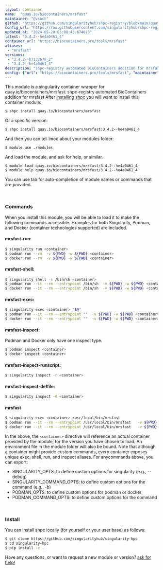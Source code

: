 ```yaml
---
layout: container
name:  "quay.io/biocontainers/mrsfast"
maintainer: "@vsoch"
github: "https://github.com/singularityhub/shpc-registry/blob/main/quay.io/biocontainers/mrsfast/container.yaml"
config_url: "https://raw.githubusercontent.com/singularityhub/shpc-registry/main/quay.io/biocontainers/mrsfast/container.yaml"
updated_at: "2024-05-20 03:08:43.674673"
latest: "3.4.2--he4a0461_4"
container_url: "https://biocontainers.pro/tools/mrsfast"
aliases:
 - "mrsfast"
versions:
 - "3.4.2--h7132678_2"
 - "3.4.2--he4a0461_4"
description: "shpc-registry automated BioContainers addition for mrsfast"
config: {"url": "https://biocontainers.pro/tools/mrsfast", "maintainer": "@vsoch", "description": "shpc-registry automated BioContainers addition for mrsfast", "latest": {"3.4.2--he4a0461_4": "sha256:6927630bef2ba160450e0c2f411c0347f7b7252c10acacd1d2f0a51f0a8e5c95"}, "tags": {"3.4.2--h7132678_2": "sha256:0eef21f24fffa5eed8e296953fdaab52feae5d1501e7f067a65bbc529d949020", "3.4.2--he4a0461_4": "sha256:6927630bef2ba160450e0c2f411c0347f7b7252c10acacd1d2f0a51f0a8e5c95"}, "docker": "quay.io/biocontainers/mrsfast", "aliases": {"mrsfast": "/usr/local/bin/mrsfast"}}
---
```


This module is a singularity container wrapper for quay.io/biocontainers/mrsfast.
shpc-registry automated BioContainers addition for mrsfast
After [installing shpc](#install) you will want to install this container module:


```bash
$ shpc install quay.io/biocontainers/mrsfast
```

Or a specific version:

```bash
$ shpc install quay.io/biocontainers/mrsfast:3.4.2--he4a0461_4
```

And then you can tell lmod about your modules folder:

```bash
$ module use ./modules
```

And load the module, and ask for help, or similar.

```bash
$ module load quay.io/biocontainers/mrsfast/3.4.2--he4a0461_4
$ module help quay.io/biocontainers/mrsfast/3.4.2--he4a0461_4
```

You can use tab for auto-completion of module names or commands that are provided.

<br>

### Commands

When you install this module, you will be able to load it to make the following commands accessible.
Examples for both Singularity, Podman, and Docker (container technologies supported) are included.

#### mrsfast-run:

```bash
$ singularity run <container>
$ podman run --rm  -v ${PWD} -w ${PWD} <container>
$ docker run --rm  -v ${PWD} -w ${PWD} <container>
```

#### mrsfast-shell:

```bash
$ singularity shell -s /bin/sh <container>
$ podman run --it --rm --entrypoint /bin/sh  -v ${PWD} -w ${PWD} <container>
$ docker run --it --rm --entrypoint /bin/sh  -v ${PWD} -w ${PWD} <container>
```

#### mrsfast-exec:

```bash
$ singularity exec <container> "$@"
$ podman run --it --rm --entrypoint ""  -v ${PWD} -w ${PWD} <container> "$@"
$ docker run --it --rm --entrypoint ""  -v ${PWD} -w ${PWD} <container> "$@"
```

#### mrsfast-inspect:

Podman and Docker only have one inspect type.

```bash
$ podman inspect <container>
$ docker inspect <container>
```

#### mrsfast-inspect-runscript:

```bash
$ singularity inspect -r <container>
```

#### mrsfast-inspect-deffile:

```bash
$ singularity inspect -d <container>
```


#### mrsfast

```bash
$ singularity exec <container> /usr/local/bin/mrsfast
$ podman run --it --rm --entrypoint /usr/local/bin/mrsfast   -v ${PWD} -w ${PWD} <container> -c " $@"
$ docker run --it --rm --entrypoint /usr/local/bin/mrsfast   -v ${PWD} -w ${PWD} <container> -c " $@"
```



In the above, the `<container>` directive will reference an actual container provided
by the module, for the version you have chosen to load. An environment file in the
module folder will also be bound. Note that although a container
might provide custom commands, every container exposes unique exec, shell, run, and
inspect aliases. For anycommands above, you can export:

 - SINGULARITY_OPTS: to define custom options for singularity (e.g., --debug)
 - SINGULARITY_COMMAND_OPTS: to define custom options for the command (e.g., -b)
 - PODMAN_OPTS: to define custom options for podman or docker
 - PODMAN_COMMAND_OPTS: to define custom options for the command

<br>

### Install

You can install shpc locally (for yourself or your user base) as follows:

```bash
$ git clone https://github.com/singularityhub/singularity-hpc
$ cd singularity-hpc
$ pip install -e .
```

Have any questions, or want to request a new module or version? [ask for help!](https://github.com/singularityhub/singularity-hpc/issues)